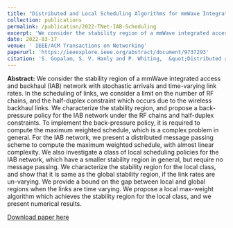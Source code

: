 ```yaml
---
title: "Distributed and Local Scheduling Algorithms for mmWave Integrated Access and Backhaul"
collection: publications
permalink: /publication/2022-TNet-IAB-Scheduling
excerpt: 'We consider the stability region of a mmWave integrated access and backhaul (IAB) network with stochastic arrivals and time-varying link rates. In the scheduling of links, we consider a limit on the number of RF chains, and the half-duplex constraint which occurs due to the wireless backhaul links. We characterize the stability region, and propose a back-pressure policy for the IAB network under the RF chains and half-duplex constraints.'
date: 2022-03-17
venue: ' IEEE/ACM Transactions on Networking'
paperurl: 'https://ieeexplore.ieee.org/abstract/document/9737293'
citation: 'S. Gopalam, S. V. Hanly and P. Whiting,  &quot;Distributed and Local Scheduling Algorithms for mmWave Integrated Access and Backhaul,&quot; in <i>IEEE/ACM Transactions on Networking</i>, vol. 30, no. 4, pp. 1749-1764, Aug. 2022.'
---
```

**Abstract:** We consider the stability region of a mmWave integrated access and backhaul (IAB) network with stochastic arrivals and time-varying link rates. In the scheduling of links, we consider a limit on the number of RF chains, and the half-duplex constraint which occurs due to the wireless backhaul links. We characterize the stability region, and propose a back-pressure policy for the IAB network under the RF chains and half-duplex constraints. To implement the back-pressure policy, it is required to compute the maximum weighted schedule, which is a complex problem in general. For the IAB network, we present a distributed message passing scheme to compute the maximum weighted schedule, with almost linear complexity. We also investigate a class of local scheduling policies for the IAB network, which have a smaller stability region in general, but require no message passing. We characterize the stability region for the local class, and show that it is same as the global stability region, if the link rates are un-varying. We provide a bound on the gap between local and global regions when the links are time varying. We propose a local max-weight algorithm which achieves the stability region for the local class, and we present numerical results.

[Download paper here](https://swaroop-gopalam.github.io/files/TNET3154367.pdf)
<!-- Recommended citation: 'S. Gopalam, S. V. Hanly and P. Whiting,  &quot;Distributed Resource Allocation and Flow Control Algorithms for mmWave IAB Networks,&quot; in <i>IEEE/ACM Transactions on Networking</i>, vol. 31, no. 6, pp. 3175-3190, Dec. 2023.' -->